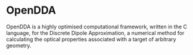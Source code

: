 # OpenDDA
OpenDDA is a highly optimised computational framework, written in the C language, for the Discrete Dipole Approximation, a numerical method for calculating the optical properties associated with a target of arbitrary geometry.
